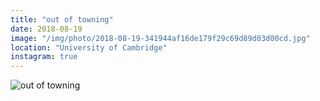 ```yaml
---
title: "out of towning"
date: 2018-08-19
image: "/img/photo/2018-08-19-341944af16de179f29c69d89d03d00cd.jpg"
location: "University of Cambridge"
instagram: true
---
```


![out of towning](/img/photo/2018-08-19-341944af16de179f29c69d89d03d00cd.jpg)
